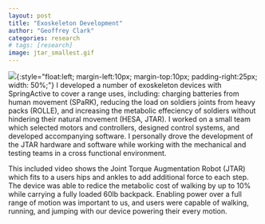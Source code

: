 ```yaml
---
layout: post
title: "Exoskeleton Development"
author: "Geoffrey Clark"
categories: research
# tags: [research]
image: jtar_smallest.gif
---
```


<!-- ![](/assets/img/jtar_small.gif) -->
<!-- important stuff at springactive, hip exo  -->
![](assets/img/jtar_smallest.gif){:style="float:left; margin-left:10px; margin-top:10px; padding-right:25px; width: 50%;"} 
I developed a number of exoskeleton devices with SpringActive to cover a range uses, including: charging batteries from human movement (SPaRK), reducing the load on soldiers joints from heavy packs (ROLLE), and increasing the metabolic effeciency of soldiers without hindering their natural movement (HESA, JTAR). I worked on a small team which selected motors and controllers, designed control systems, and developed accompanying software. I personally drove the development of the JTAR hardware and software while working with the mechanical and testing teams in a cross functional environment.

This included video shows the Joint Torque Augmentation Robot (JTAR) which fits to a users hips and ankles to add additional force to each step. The device was able to redice the metabolic cost of walking by up to 10% while carrying a fully loaded 60lb backpack. Enabling power over a full range of motion was important to us, and users were capable of walking, running, and jumping with our device powering their every motion.

